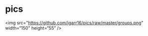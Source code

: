 # pics

<img src="https://github.com/jgarr16/pics/raw/master/groups.png" width=“150" height=“55” /> 
